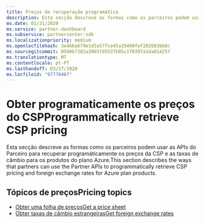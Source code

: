 ```yaml
---
title: Preços de recuperação programática
description: Esta secção descreve as formas como os parceiros podem usar as APIs do Parceiro para recuperar programáticamente os preços e as taxas de câmbio para os produtos do plano Azure.
ms.date: 01/21/2020
ms.service: partner-dashboard
ms.subservice: partnercenter-sdk
ms.localizationpriority: medium
ms.openlocfilehash: 3e46ba679e1d3a57fce45a19460fef202603bb0c
ms.sourcegitcommit: 0508b7302a3965fd5537b05c1f0397a1da014257
ms.translationtype: MT
ms.contentlocale: pt-PT
ms.lasthandoff: 03/27/2020
ms.locfileid: "97770467"
---
```

# <a name="programmatically-retrieve-csp-pricing"></a><span data-ttu-id="02757-103">Obter programaticamente os preços do CSP</span><span class="sxs-lookup"><span data-stu-id="02757-103">Programmatically retrieve CSP pricing</span></span>

<span data-ttu-id="02757-104">Esta secção descreve as formas como os parceiros podem usar as APIs do Parceiro para recuperar programáticamente os preços da CSP e as taxas de câmbio para os produtos do plano Azure.</span><span class="sxs-lookup"><span data-stu-id="02757-104">This section describes the ways that partners can use the Partner APIs to programmatically retrieve CSP pricing and foreign exchange rates for Azure plan products.</span></span>

## <a name="pricing-topics"></a><span data-ttu-id="02757-105">Tópicos de preços</span><span class="sxs-lookup"><span data-stu-id="02757-105">Pricing topics</span></span>

- [<span data-ttu-id="02757-106">Obter uma folha de preços</span><span class="sxs-lookup"><span data-stu-id="02757-106">Get a price sheet</span></span>](get-a-price-sheet.md)
- [<span data-ttu-id="02757-107">Obter taxas de câmbio estrangeiras</span><span class="sxs-lookup"><span data-stu-id="02757-107">Get foreign exchange rates</span></span>](get-foreign-exchange-rates.md)
